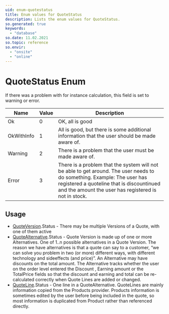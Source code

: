 ```yaml
---
uid: enum-quotestatus
title: Enum values for QuoteStatus
description: Lists the enum values for QuoteStatus.
so.generated: true
keywords:
  - "database"
so.date: 11.02.2021
so.topic: reference
so.envir:
  - "onsite"
  - "online"
---
```


# QuoteStatus Enum

If there was a problem with for instance calculation, this field is set to warning or error.

| Name | Value | Description |
|------|-------|-------------|
|Ok|0|OK, all is good|
|OkWithInfo|1|All is good, but there is some additional information that the user should be made aware of.|
|Warning|2|There is a problem that the user must be made aware of.|
|Error|3|There is a problem that the system will not be able to get around. The user needs to do something. Example: The user has registered a quoteline that is discountinued and the amount the user has registered is not in stock.|

## Usage

* [QuoteVersion](../quoteversion.md).Status - There may be multiple Versions of a Quote, with one of them active
* [QuoteAlternative](../quotealternative.md).Status - Quote Version is made up of one or more Alternatives. One of 1..n possible alternatives in a Quote Version. The reason we have alternatives is that a quote can say to a customer, “we can solve you problem in two (or more) different ways, with different technology and sideeffects (and price)”. An Alternative may have discounts on the total amount. The Alternative tracks whether the user on the order level entered the Discount , Earning amount or the TotalPrice fields so that the discount and earning and total can be re-calculated correctly when Quote Lines are added or changed.
* [QuoteLine](../quoteline.md).Status - One line in a QuoteAlternative. QuoteLines are mainly information copied from the Products provider. Products information is sometimes edited by the user before being included in the quote, so most information is duplicated from Product rather than referenced directly.
